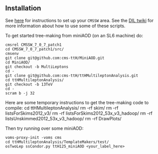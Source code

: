 ## Installation

See [here](https://github.com/cms-ttH/BEAN#boson-exploration-analysis-ntuple) for instructions to set up your `CMSSW` area.
See the [DIL twiki](https://twiki.cern.ch/twiki/bin/view/CMSPublic/NovaDilWorkflow) for more information about how to use some of these scripts.

To get started tree-making from miniAOD (on an SL6 machine) do:

	cmsrel CMSSW_7_0_7_patch1
	cd CMSSW_7_0_7_patch1/src/
	cmsenv	
	git clone git@github.com:cms-ttH/MiniAOD.git
	cd MiniAOD/
	git checkout -b MultiLeptons	
	cd -
	git clone git@github.com:cms-ttH/ttHMultileptonAnalysis.git
	cd ttHMultileptonAnalysis/
	git checkout -b 13TeV
	cd -
	scram b -j 32

Here are some temporary instructions to get the tree-making code to compile:
	cd ttHMultileptonAnalysis/
	rm -rf skim/
	rm -rf listsForSkims2012_v3/
	rm -rf listsForSkims2012_53x_v3_hadoop/
	rm -rf listsUnskimmed2012_53x_v3_hadoop/
	rm -rf DrawPlots/
	

Then try running over some miniAOD:

	voms-proxy-init -voms cms
	cd ttHMultileptonAnalysis/TemplateMakers/test/
	osTwoLep ssCondor.py ttH125_miniAOD <your_label_here>

